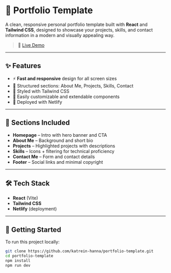 # 💼 Portfolio Template

A clean, responsive personal portfolio template built with **React** and **Tailwind CSS**, designed to showcase your projects, skills, and contact information in a modern and visually appealing way.

> 🔗 [Live Demo](https://portfolio-template-k.netlify.app/)

---

## ✨ Features

- ⚡ **Fast and responsive** design for all screen sizes
- 🧭 Structured sections: About Me, Projects, Skills, Contact
- 🎨 Styled with Tailwind CSS
- 📁 Easily customizable and extendable components
- 🚀 Deployed with Netlify

---

## 🧱 Sections Included

- **Homepage** – Intro with hero banner and CTA
- **About Me** – Background and short bio
- **Projects** – Highlighted projects with descriptions
- **Skills** – Icons + filtering for technical proficiency
- **Contact Me** – Form and contact details
- **Footer** – Social links and minimal copyright

---

## 🛠️ Tech Stack

- **React** (Vite)
- **Tailwind CSS**
- **Netlify** (deployment)

---

## 🚀 Getting Started

To run this project locally:

```bash
git clone https://github.com/katrein-hanna/portfolio-template.git
cd portfolio-template
npm install
npm run dev
```
